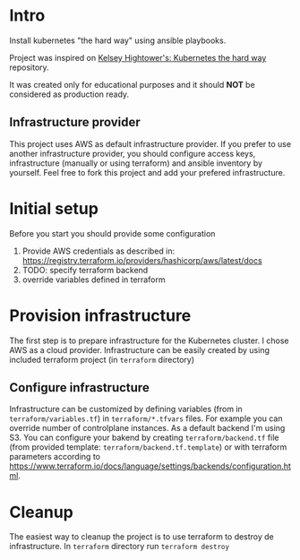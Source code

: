 # Intro
Install kubernetes "the hard way" using ansible playbooks. 

Project was inspired on [Kelsey Hightower's: Kubernetes the hard way](https://github.com/kelseyhightower/kubernetes-the-hard-way) repository.

It was created only for educational purposes and it should **NOT** be considered as production ready.

## Infrastructure provider

This project uses AWS as default infrastructure provider. If you prefer to use another infrastructure provider, you should configure access keys, infrastructure (manually or using terraform) and ansible inventory by yourself. Feel free to fork this project and add your prefered infrastructure.

# Initial setup
Before you start you should provide some configuration
1. Provide AWS credentials as described in: https://registry.terraform.io/providers/hashicorp/aws/latest/docs
1. TODO: specify terraform backend
1. override variables defined in terraform

# Provision infrastructure

The first step is to prepare infrastructure for the Kubernetes cluster. I chose AWS as a cloud provider. Infrastructure can be easily created by using included terraform project (in `terraform` directory)

## Configure infrastructure
Infrastructure can be customized by defining variables (from in `terraform/variables.tf`) in `terraform/*.tfvars` files. For example you can override number of controlplane instances. As a default backend I'm using S3. You can configure your bakend by creating `terraform/backend.tf` file (from provided template: `terraform/backend.tf.template`) or with terraform parameters according to https://www.terraform.io/docs/language/settings/backends/configuration.html. 


# Cleanup
The easiest way to cleanup the project is to use terraform to destroy de infrastructure. In `terraform` directory run `terraform destroy`

